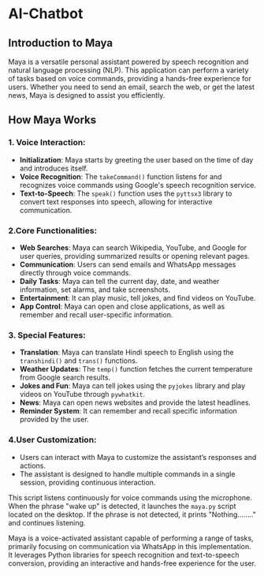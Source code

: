 # AI-Chatbot
## Introduction to Maya

Maya is a versatile personal assistant powered by speech recognition and natural language processing (NLP). This application can perform a variety of tasks based on voice commands, providing a hands-free experience for users. Whether you need to send an email, search the web, or get the latest news, Maya is designed to assist you efficiently.

## How Maya Works

### 1. Voice Interaction:
   - **Initialization**: Maya starts by greeting the user based on the time of day and introduces itself.
   - **Voice Recognition**: The `takeCommand()` function listens for and recognizes voice commands using Google's speech recognition service.
   - **Text-to-Speech**: The `speak()` function uses the `pyttsx3` library to convert text responses into speech, allowing for interactive communication.

### 2.Core Functionalities:
   - **Web Searches**: Maya can search Wikipedia, YouTube, and Google for user queries, providing summarized results or opening relevant pages.
   - **Communication**: Users can send emails and WhatsApp messages directly through voice commands.
   - **Daily Tasks**: Maya can tell the current day, date, and weather information, set alarms, and take screenshots.
   - **Entertainment**: It can play music, tell jokes, and find videos on YouTube.
   - **App Control**: Maya can open and close applications, as well as remember and recall user-specific information.

### 3. Special Features:
   - **Translation**: Maya can translate Hindi speech to English using the `transhindi()` and `trans()` functions.
   - **Weather Updates**: The `temp()` function fetches the current temperature from Google search results.
   - **Jokes and Fun**: Maya can tell jokes using the `pyjokes` library and play videos on YouTube through `pywhatkit`.
   - **News**: Maya can open news websites and provide the latest headlines.
   - **Reminder System**: It can remember and recall specific information provided by the user.

### 4.User Customization:
   - Users can interact with Maya to customize the assistant’s responses and actions.
   - The assistant is designed to handle multiple commands in a single session, providing continuous interaction.

This script listens continuously for voice commands using the microphone. When the phrase "wake up" is detected, it launches the `maya.py` script located on the desktop. If the phrase is not detected, it prints "Nothing........" and continues listening.

Maya is a voice-activated assistant capable of performing a range of tasks, primarily focusing on communication via WhatsApp in this implementation. It leverages Python libraries for speech recognition and text-to-speech conversion, providing an interactive and hands-free experience for the user.
